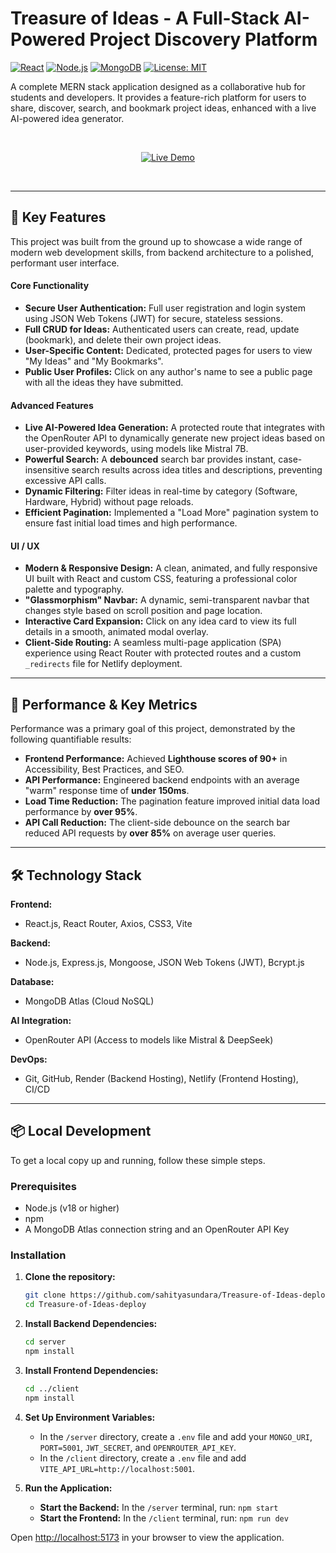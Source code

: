 # Treasure of Ideas - A Full-Stack AI-Powered Project Discovery Platform

[![React](https://img.shields.io/badge/React-20232A?style=for-the-badge&logo=react&logoColor=61DAFB)](https://reactjs.org/)
[![Node.js](https://img.shields.io/badge/Node.js-339933?style=for-the-badge&logo=nodedotjs&logoColor=white)](https://nodejs.org/)
[![MongoDB](https://img.shields.io/badge/MongoDB-47A248?style=for-the-badge&logo=mongodb&logoColor=white)](https://www.mongodb.com/)
[![License: MIT](https://img.shields.io/badge/License-MIT-yellow.svg?style=for-the-badge)](https://opensource.org/licenses/MIT)

A complete MERN stack application designed as a collaborative hub for students and developers. It provides a feature-rich platform for users to share, discover, search, and bookmark project ideas, enhanced with a live AI-powered idea generator.

<br />

<p align="center">
  <a href="https://treasure-of-ideas.netlify.app/"> 
    <img src="https://img.shields.io/badge/View_Live_Demo-6A5ACD?style=for-the-badge&logo=netlify&logoColor=white" alt="Live Demo">
  </a>
</p>

<br />

---

## 🌟 Key Features

This project was built from the ground up to showcase a wide range of modern web development skills, from backend architecture to a polished, performant user interface.

#### Core Functionality
- **Secure User Authentication:** Full user registration and login system using JSON Web Tokens (JWT) for secure, stateless sessions.
- **Full CRUD for Ideas:** Authenticated users can create, read, update (bookmark), and delete their own project ideas.
- **User-Specific Content:** Dedicated, protected pages for users to view "My Ideas" and "My Bookmarks".
- **Public User Profiles:** Click on any author's name to see a public page with all the ideas they have submitted.

#### Advanced Features
- **Live AI-Powered Idea Generation:** A protected route that integrates with the OpenRouter API to dynamically generate new project ideas based on user-provided keywords, using models like Mistral 7B.
- **Powerful Search:** A **debounced** search bar provides instant, case-insensitive search results across idea titles and descriptions, preventing excessive API calls.
- **Dynamic Filtering:** Filter ideas in real-time by category (Software, Hardware, Hybrid) without page reloads.
- **Efficient Pagination:** Implemented a "Load More" pagination system to ensure fast initial load times and high performance.

#### UI / UX
- **Modern & Responsive Design:** A clean, animated, and fully responsive UI built with React and custom CSS, featuring a professional color palette and typography.
- **"Glassmorphism" Navbar:** A dynamic, semi-transparent navbar that changes style based on scroll position and page location.
- **Interactive Card Expansion:** Click on any idea card to view its full details in a smooth, animated modal overlay.
- **Client-Side Routing:** A seamless multi-page application (SPA) experience using React Router with protected routes and a custom `_redirects` file for Netlify deployment.

---

## 🚀 Performance & Key Metrics

Performance was a primary goal of this project, demonstrated by the following quantifiable results:

-   **Frontend Performance:** Achieved **Lighthouse scores of 90+** in Accessibility, Best Practices, and SEO.
-   **API Performance:** Engineered backend endpoints with an average "warm" response time of **under 150ms**.
-   **Load Time Reduction:** The pagination feature improved initial data load performance by **over 95%**.
-   **API Call Reduction:** The client-side debounce on the search bar reduced API requests by **over 85%** on average user queries.

---

## 🛠️ Technology Stack

**Frontend:**
- React.js, React Router, Axios, CSS3, Vite

**Backend:**
- Node.js, Express.js, Mongoose, JSON Web Tokens (JWT), Bcrypt.js

**Database:**
- MongoDB Atlas (Cloud NoSQL)

**AI Integration:**
- OpenRouter API (Access to models like Mistral & DeepSeek)

**DevOps:**
- Git, GitHub, Render (Backend Hosting), Netlify (Frontend Hosting), CI/CD

---

## 📦 Local Development

To get a local copy up and running, follow these simple steps.

### Prerequisites
- Node.js (v18 or higher)
- npm
- A MongoDB Atlas connection string and an OpenRouter API Key

### Installation

1.  **Clone the repository:**
    ```sh
    git clone https://github.com/sahityasundara/Treasure-of-Ideas-deploy.git
    cd Treasure-of-Ideas-deploy
    ```
2.  **Install Backend Dependencies:**
    ```sh
    cd server
    npm install
    ```
3.  **Install Frontend Dependencies:**
    ```sh
    cd ../client
    npm install
    ```
4.  **Set Up Environment Variables:**
    -   In the `/server` directory, create a `.env` file and add your `MONGO_URI`, `PORT=5001`, `JWT_SECRET`, and `OPENROUTER_API_KEY`.
    -   In the `/client` directory, create a `.env` file and add `VITE_API_URL=http://localhost:5001`.

5.  **Run the Application:**
    -   **Start the Backend:** In the `/server` terminal, run: `npm start`
    -   **Start the Frontend:** In the `/client` terminal, run: `npm run dev`

Open [http://localhost:5173](http://localhost:5173) in your browser to view the application.
